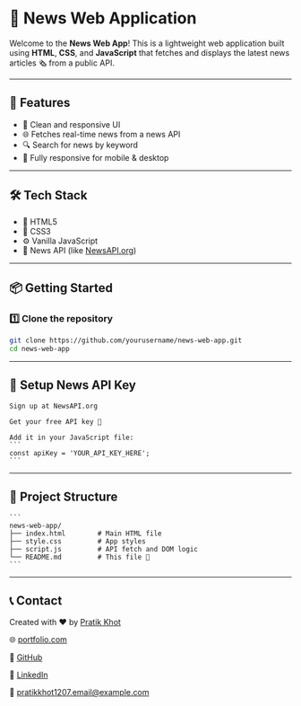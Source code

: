# 📰 News Web Application

Welcome to the **News Web App**! This is a lightweight web application built using **HTML**, **CSS**, and **JavaScript** that fetches and displays the latest news articles 🗞️ from a public API.

---

## 🚀 Features

- 🧠 Clean and responsive UI
- 🌐 Fetches real-time news from a news API
- 🔍 Search for news by keyword
- 📱 Fully responsive for mobile & desktop

---

## 🛠️ Tech Stack

- 🌟 HTML5
- 🎨 CSS3
- ⚙️ Vanilla JavaScript
- 🔌 News API (like [NewsAPI.org](https://newsapi.org))

---

## 📦 Getting Started

### 1️⃣ Clone the repository
```bash
git clone https://github.com/yourusername/news-web-app.git
cd news-web-app
```

---

## 🔑 Setup News API Key

    Sign up at NewsAPI.org
    
    Get your free API key 🔐
    
    Add it in your JavaScript file:
    ```
    const apiKey = 'YOUR_API_KEY_HERE';
    ```
    
---

## 📁 Project Structure

    ```
    news-web-app/
    ├── index.html        # Main HTML file
    ├── style.css         # App styles
    ├── script.js         # API fetch and DOM logic
    └── README.md         # This file 📄
    ```

---

## 📞 Contact

Created with ❤️ by [Pratik Khot](https://www.instagram.com/k.pratik01)

🌐 [portfolio.com](https://portfoliopratikkhot.netlify.app/)

🐙 [GitHub](https://github.com/pratikkhot100)

💼 [LinkedIn](https://www.linkedin.com/in/pratikkhot01)

📧 [pratikkhot1207.email@example.com](mailto:pratikkhot1207.email@example.com)


